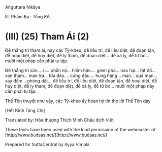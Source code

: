 Aṅguttara Nikāya

III. Phẩm Ba : Tổng Kết

# (III) (25) Tham Ái (2)

Ðể thắng tri tham ái, này các Tỷ-kheo, để liễu tri, để liễu diệt, để đoạn tận, để hoại diệt, để hủy diệt, để ly tham, để đoạn diệt... để xả ly, để từ bỏ... mười một pháp cần phải tu tập.

Ðể thắng tri sân... si... phẫn nộ... hiềm hận.... gièm pha... não hại... tật đố... xan tham... man trá... lừa đảo.... cứng đầu.... hung hăng... mạn... quá mạn... say đắm... phóng dật... để liễu tri, để liễu diệt, để đoạn tận, để hoại diệt, để hủy diệt, để ly tham, để đoạn diệt, để xả ly, để từ bỏ... mười một pháp này cần phải tu tập.

Thế Tôn thuyết như vậy, các Tỷ-kheo ấy hoan hỷ tín thọ lời Thế Tôn dạy.

\[Hết Kinh Tăng Chi\]

Translated by: Hòa thượng Thích Minh Châu dịch Việt

These texts have been used with the kind permission of the webmaster of [http://www.budsas.net/](http://www.budsas.net/)

Prepared for SuttaCentral by Ayya Vimala.